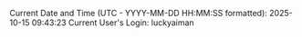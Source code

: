 Current Date and Time (UTC - YYYY-MM-DD HH:MM:SS formatted): 2025-10-15 09:43:23
Current User's Login: luckyaiman
